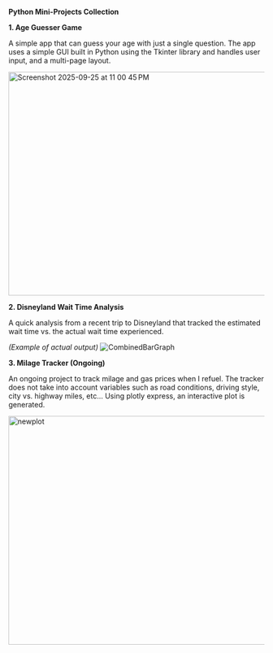 **Python Mini-Projects Collection**

**1. Age Guesser Game**

A simple app that can guess your age with just a single question. The app uses a simple GUI built in Python using the Tkinter library and 
handles user input, and a multi-page layout.

<img width="612" height="440" alt="Screenshot 2025-09-25 at 11 00 45 PM" src="https://github.com/user-attachments/assets/60e12dc0-fb6c-47e7-bda3-fa595119c8f6" />


**2. Disneyland Wait Time Analysis**

A quick analysis from a recent trip to Disneyland that tracked the estimated wait time vs. the actual wait time experienced. 

_(Example of actual output)_
![CombinedBarGraph](https://github.com/user-attachments/assets/7e789644-2c5e-4b2e-97dc-bd216c378e8a)


**3. Milage Tracker (Ongoing)**

An ongoing project to track milage and gas prices when I refuel. The tracker does not take into account variables such as road conditions, driving style, city vs. highway miles, etc... Using plotly express, an interactive plot is generated.

<img width="1156" height="450" alt="newplot" src="https://github.com/user-attachments/assets/cad4ecd7-bcd1-424f-9dd2-c562d0022208" />
